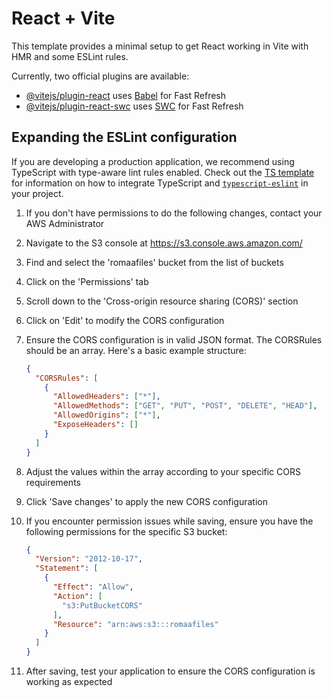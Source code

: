 # React + Vite

This template provides a minimal setup to get React working in Vite with HMR and some ESLint rules.

Currently, two official plugins are available:

- [@vitejs/plugin-react](https://github.com/vitejs/vite-plugin-react/blob/main/packages/plugin-react) uses [Babel](https://babeljs.io/) for Fast Refresh
- [@vitejs/plugin-react-swc](https://github.com/vitejs/vite-plugin-react/blob/main/packages/plugin-react-swc) uses [SWC](https://swc.rs/) for Fast Refresh

## Expanding the ESLint configuration

If you are developing a production application, we recommend using TypeScript with type-aware lint rules enabled. Check out the [TS template](https://github.com/vitejs/vite/tree/main/packages/create-vite/template-react-ts) for information on how to integrate TypeScript and [`typescript-eslint`](https://typescript-eslint.io) in your project.


1. If you don't have permissions to do the following changes, contact your AWS Administrator

2. Navigate to the S3 console at https://s3.console.aws.amazon.com/

3. Find and select the 'romaafiles' bucket from the list of buckets

4. Click on the 'Permissions' tab

5. Scroll down to the 'Cross-origin resource sharing (CORS)' section

6. Click on 'Edit' to modify the CORS configuration

7. Ensure the CORS configuration is in valid JSON format. The CORSRules should be an array. Here's a basic example structure:

   ```json
   {
     "CORSRules": [
       {
         "AllowedHeaders": ["*"],
         "AllowedMethods": ["GET", "PUT", "POST", "DELETE", "HEAD"],
         "AllowedOrigins": ["*"],
         "ExposeHeaders": []
       }
     ]
   }
   ```

8. Adjust the values within the array according to your specific CORS requirements

9. Click 'Save changes' to apply the new CORS configuration

10. If you encounter permission issues while saving, ensure you have the following permissions for the specific S3 bucket:

    ```json
    {
      "Version": "2012-10-17",
      "Statement": [
        {
          "Effect": "Allow",
          "Action": [
            "s3:PutBucketCORS"
          ],
          "Resource": "arn:aws:s3:::romaafiles"
        }
      ]
    }
    ```

11. After saving, test your application to ensure the CORS configuration is working as expected